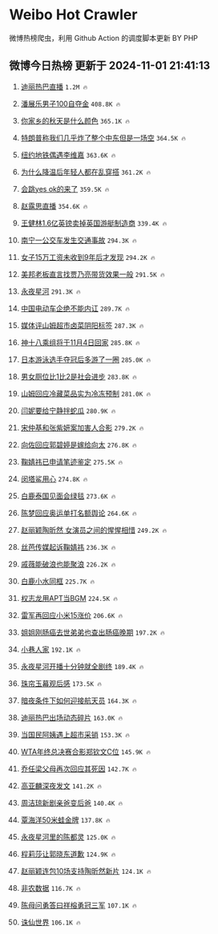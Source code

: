 # Weibo Hot Crawler 



微博热榜爬虫，利用 Github Action 的调度脚本更新 BY PHP 


## 微博今日热榜 更新于 2024-11-01 21:41:13 
1. [迪丽热巴直播](https://s.weibo.com/weibo?q=%E8%BF%AA%E4%B8%BD%E7%83%AD%E5%B7%B4%E7%9B%B4%E6%92%AD&t=31&band_rank=1&Refer=top) `1.2M 🔥` 

1. [潘展乐男子100自夺金](https://s.weibo.com/weibo?q=%23%E6%BD%98%E5%B1%95%E4%B9%90%E7%94%B7%E5%AD%90100%E8%87%AA%E5%A4%BA%E9%87%91%23&t=31&band_rank=2&Refer=top) `408.8K 🔥` 

1. [你家乡的秋天是什么颜色](https://s.weibo.com/weibo?q=%23%E4%BD%A0%E5%AE%B6%E4%B9%A1%E7%9A%84%E7%A7%8B%E5%A4%A9%E6%98%AF%E4%BB%80%E4%B9%88%E9%A2%9C%E8%89%B2%23&t=31&band_rank=3&Refer=top) `365.1K 🔥` 

1. [特朗普称我们几乎炸了整个中东但是一场空](https://s.weibo.com/weibo?q=%23%E7%89%B9%E6%9C%97%E6%99%AE%E7%A7%B0%E6%88%91%E4%BB%AC%E5%87%A0%E4%B9%8E%E7%82%B8%E4%BA%86%E6%95%B4%E4%B8%AA%E4%B8%AD%E4%B8%9C%E4%BD%86%E6%98%AF%E4%B8%80%E5%9C%BA%E7%A9%BA%23&t=31&band_rank=4&Refer=top) `364.5K 🔥` 

1. [纽约地铁偶遇李维嘉](https://s.weibo.com/weibo?q=%23%E7%BA%BD%E7%BA%A6%E5%9C%B0%E9%93%81%E5%81%B6%E9%81%87%E6%9D%8E%E7%BB%B4%E5%98%89%23&t=31&band_rank=5&Refer=top) `363.6K 🔥` 

1. [为什么降温后年轻人都在乱穿搭](https://s.weibo.com/weibo?q=%23%E4%B8%BA%E4%BB%80%E4%B9%88%E9%99%8D%E6%B8%A9%E5%90%8E%E5%B9%B4%E8%BD%BB%E4%BA%BA%E9%83%BD%E5%9C%A8%E4%B9%B1%E7%A9%BF%E6%90%AD%23&t=31&band_rank=6&Refer=top) `361.2K 🔥` 

1. [会跳yes ok的来了](https://s.weibo.com/weibo?q=%E4%BC%9A%E8%B7%B3yes%20ok%E7%9A%84%E6%9D%A5%E4%BA%86&t=31&band_rank=7&Refer=top) `359.5K 🔥` 

1. [赵露思直播](https://s.weibo.com/weibo?q=%E8%B5%B5%E9%9C%B2%E6%80%9D%E7%9B%B4%E6%92%AD&t=31&band_rank=8&Refer=top) `354.6K 🔥` 

1. [王健林1.6亿英镑卖掉英国游艇制造商](https://s.weibo.com/weibo?q=%23%E7%8E%8B%E5%81%A5%E6%9E%971.6%E4%BA%BF%E8%8B%B1%E9%95%91%E5%8D%96%E6%8E%89%E8%8B%B1%E5%9B%BD%E6%B8%B8%E8%89%87%E5%88%B6%E9%80%A0%E5%95%86%23&t=31&band_rank=9&Refer=top) `339.4K 🔥` 

1. [南宁一公交车发生交通事故](https://s.weibo.com/weibo?q=%23%E5%8D%97%E5%AE%81%E4%B8%80%E5%85%AC%E4%BA%A4%E8%BD%A6%E5%8F%91%E7%94%9F%E4%BA%A4%E9%80%9A%E4%BA%8B%E6%95%85%23&t=31&band_rank=10&Refer=top) `294.3K 🔥` 

1. [女子15万工资未收到9年后才发现](https://s.weibo.com/weibo?q=%23%E5%A5%B3%E5%AD%9015%E4%B8%87%E5%B7%A5%E8%B5%84%E6%9C%AA%E6%94%B6%E5%88%B09%E5%B9%B4%E5%90%8E%E6%89%8D%E5%8F%91%E7%8E%B0%23&t=31&band_rank=11&Refer=top) `294.2K 🔥` 

1. [美邦老板直言找贾乃亮带货效果一般](https://s.weibo.com/weibo?q=%23%E7%BE%8E%E9%82%A6%E8%80%81%E6%9D%BF%E7%9B%B4%E8%A8%80%E6%89%BE%E8%B4%BE%E4%B9%83%E4%BA%AE%E5%B8%A6%E8%B4%A7%E6%95%88%E6%9E%9C%E4%B8%80%E8%88%AC%23&t=31&band_rank=12&Refer=top) `291.5K 🔥` 

1. [永夜星河](https://s.weibo.com/weibo?q=%E6%B0%B8%E5%A4%9C%E6%98%9F%E6%B2%B3&t=31&band_rank=13&Refer=top) `291.3K 🔥` 

1. [中国电动车企绝不能内讧](https://s.weibo.com/weibo?q=%23%E4%B8%AD%E5%9B%BD%E7%94%B5%E5%8A%A8%E8%BD%A6%E4%BC%81%E7%BB%9D%E4%B8%8D%E8%83%BD%E5%86%85%E8%AE%A7%23&t=31&band_rank=14&Refer=top) `289.7K 🔥` 

1. [媒体评山姆超市卤菜阴阳标签](https://s.weibo.com/weibo?q=%23%E5%AA%92%E4%BD%93%E8%AF%84%E5%B1%B1%E5%A7%86%E8%B6%85%E5%B8%82%E5%8D%A4%E8%8F%9C%E9%98%B4%E9%98%B3%E6%A0%87%E7%AD%BE%23&t=31&band_rank=15&Refer=top) `287.3K 🔥` 

1. [神十八乘组将于11月4日回家](https://s.weibo.com/weibo?q=%23%E7%A5%9E%E5%8D%81%E5%85%AB%E4%B9%98%E7%BB%84%E5%B0%86%E4%BA%8E11%E6%9C%884%E6%97%A5%E5%9B%9E%E5%AE%B6%23&t=31&band_rank=16&Refer=top) `285.8K 🔥` 

1. [日本游泳选手夺冠后多游了一圈](https://s.weibo.com/weibo?q=%23%E6%97%A5%E6%9C%AC%E6%B8%B8%E6%B3%B3%E9%80%89%E6%89%8B%E5%A4%BA%E5%86%A0%E5%90%8E%E5%A4%9A%E6%B8%B8%E4%BA%86%E4%B8%80%E5%9C%88%23&t=31&band_rank=17&Refer=top) `285.0K 🔥` 

1. [男女厕位比1比2是社会进步](https://s.weibo.com/weibo?q=%23%E7%94%B7%E5%A5%B3%E5%8E%95%E4%BD%8D%E6%AF%941%E6%AF%942%E6%98%AF%E7%A4%BE%E4%BC%9A%E8%BF%9B%E6%AD%A5%23&t=31&band_rank=18&Refer=top) `283.8K 🔥` 

1. [山姆回应冷藏菜品实为冷冻预制](https://s.weibo.com/weibo?q=%23%E5%B1%B1%E5%A7%86%E5%9B%9E%E5%BA%94%E5%86%B7%E8%97%8F%E8%8F%9C%E5%93%81%E5%AE%9E%E4%B8%BA%E5%86%B7%E5%86%BB%E9%A2%84%E5%88%B6%23&t=31&band_rank=19&Refer=top) `281.0K 🔥` 

1. [闫妮要给宁静拌蛇瓜](https://s.weibo.com/weibo?q=%E9%97%AB%E5%A6%AE%E8%A6%81%E7%BB%99%E5%AE%81%E9%9D%99%E6%8B%8C%E8%9B%87%E7%93%9C&t=31&band_rank=20&Refer=top) `280.9K 🔥` 

1. [宋仲基和张紫妍案加害人合影](https://s.weibo.com/weibo?q=%23%E5%AE%8B%E4%BB%B2%E5%9F%BA%E5%92%8C%E5%BC%A0%E7%B4%AB%E5%A6%8D%E6%A1%88%E5%8A%A0%E5%AE%B3%E4%BA%BA%E5%90%88%E5%BD%B1%23&t=31&band_rank=21&Refer=top) `279.2K 🔥` 

1. [向佐回应郭碧婷是嫁给向太](https://s.weibo.com/weibo?q=%23%E5%90%91%E4%BD%90%E5%9B%9E%E5%BA%94%E9%83%AD%E7%A2%A7%E5%A9%B7%E6%98%AF%E5%AB%81%E7%BB%99%E5%90%91%E5%A4%AA%23&t=31&band_rank=22&Refer=top) `276.8K 🔥` 

1. [鞠婧祎已申请笔迹鉴定](https://s.weibo.com/weibo?q=%23%E9%9E%A0%E5%A9%A7%E7%A5%8E%E5%B7%B2%E7%94%B3%E8%AF%B7%E7%AC%94%E8%BF%B9%E9%89%B4%E5%AE%9A%23&t=31&band_rank=23&Refer=top) `275.5K 🔥` 

1. [闵塔鲨用心](https://s.weibo.com/weibo?q=%E9%97%B5%E5%A1%94%E9%B2%A8%E7%94%A8%E5%BF%83&t=31&band_rank=24&Refer=top) `274.8K 🔥` 

1. [白鹿泰国见面会绿毯](https://s.weibo.com/weibo?q=%E7%99%BD%E9%B9%BF%E6%B3%B0%E5%9B%BD%E8%A7%81%E9%9D%A2%E4%BC%9A%E7%BB%BF%E6%AF%AF&t=31&band_rank=25&Refer=top) `273.6K 🔥` 

1. [陈梦回应奥运单打名额舆论](https://s.weibo.com/weibo?q=%23%E9%99%88%E6%A2%A6%E5%9B%9E%E5%BA%94%E5%A5%A5%E8%BF%90%E5%8D%95%E6%89%93%E5%90%8D%E9%A2%9D%E8%88%86%E8%AE%BA%23&t=31&band_rank=26&Refer=top) `264.6K 🔥` 

1. [赵丽颖陶昕然 女演员之间的惺惺相惜](https://s.weibo.com/weibo?q=%E8%B5%B5%E4%B8%BD%E9%A2%96%E9%99%B6%E6%98%95%E7%84%B6%20%E5%A5%B3%E6%BC%94%E5%91%98%E4%B9%8B%E9%97%B4%E7%9A%84%E6%83%BA%E6%83%BA%E7%9B%B8%E6%83%9C&t=31&band_rank=27&Refer=top) `249.2K 🔥` 

1. [丝芭传媒起诉鞠婧祎](https://s.weibo.com/weibo?q=%23%E4%B8%9D%E8%8A%AD%E4%BC%A0%E5%AA%92%E8%B5%B7%E8%AF%89%E9%9E%A0%E5%A9%A7%E7%A5%8E%23&t=31&band_rank=28&Refer=top) `236.3K 🔥` 

1. [戚薇能破浪也能聚浪](https://s.weibo.com/weibo?q=%23%E6%88%9A%E8%96%87%E8%83%BD%E7%A0%B4%E6%B5%AA%E4%B9%9F%E8%83%BD%E8%81%9A%E6%B5%AA%23&t=31&band_rank=29&Refer=top) `226.2K 🔥` 

1. [白鹿小水同框](https://s.weibo.com/weibo?q=%23%E7%99%BD%E9%B9%BF%E5%B0%8F%E6%B0%B4%E5%90%8C%E6%A1%86%23&t=31&band_rank=30&Refer=top) `225.7K 🔥` 

1. [权志龙用APT当BGM](https://s.weibo.com/weibo?q=%23%E6%9D%83%E5%BF%97%E9%BE%99%E7%94%A8APT%E5%BD%93BGM%23&t=31&band_rank=31&Refer=top) `224.5K 🔥` 

1. [雷军再回应小米15涨价](https://s.weibo.com/weibo?q=%23%E9%9B%B7%E5%86%9B%E5%86%8D%E5%9B%9E%E5%BA%94%E5%B0%8F%E7%B1%B315%E6%B6%A8%E4%BB%B7%23&t=31&band_rank=32&Refer=top) `206.6K 🔥` 

1. [姐姐刚肠癌去世弟弟也查出肠癌晚期](https://s.weibo.com/weibo?q=%23%E5%A7%90%E5%A7%90%E5%88%9A%E8%82%A0%E7%99%8C%E5%8E%BB%E4%B8%96%E5%BC%9F%E5%BC%9F%E4%B9%9F%E6%9F%A5%E5%87%BA%E8%82%A0%E7%99%8C%E6%99%9A%E6%9C%9F%23&t=31&band_rank=33&Refer=top) `197.2K 🔥` 

1. [小巷人家](https://s.weibo.com/weibo?q=%E5%B0%8F%E5%B7%B7%E4%BA%BA%E5%AE%B6&t=31&band_rank=34&Refer=top) `192.1K 🔥` 

1. [永夜星河开播十分钟就全剧终](https://s.weibo.com/weibo?q=%E6%B0%B8%E5%A4%9C%E6%98%9F%E6%B2%B3%E5%BC%80%E6%92%AD%E5%8D%81%E5%88%86%E9%92%9F%E5%B0%B1%E5%85%A8%E5%89%A7%E7%BB%88&t=31&band_rank=35&Refer=top) `189.4K 🔥` 

1. [珠帘玉幕观后感](https://s.weibo.com/weibo?q=%E7%8F%A0%E5%B8%98%E7%8E%89%E5%B9%95%E8%A7%82%E5%90%8E%E6%84%9F&t=31&band_rank=36&Refer=top) `173.5K 🔥` 

1. [暗夜条件下如何迎接航天员](https://s.weibo.com/weibo?q=%23%E6%9A%97%E5%A4%9C%E6%9D%A1%E4%BB%B6%E4%B8%8B%E5%A6%82%E4%BD%95%E8%BF%8E%E6%8E%A5%E8%88%AA%E5%A4%A9%E5%91%98%23&t=31&band_rank=37&Refer=top) `164.3K 🔥` 

1. [迪丽热巴出场动态碎片](https://s.weibo.com/weibo?q=%23%E8%BF%AA%E4%B8%BD%E7%83%AD%E5%B7%B4%E5%87%BA%E5%9C%BA%E5%8A%A8%E6%80%81%E7%A2%8E%E7%89%87%23&t=31&band_rank=38&Refer=top) `163.0K 🔥` 

1. [当国民阿姨遇上超市采销](https://s.weibo.com/weibo?q=%23%E5%BD%93%E5%9B%BD%E6%B0%91%E9%98%BF%E5%A7%A8%E9%81%87%E4%B8%8A%E8%B6%85%E5%B8%82%E9%87%87%E9%94%80%23&t=31&band_rank=39&Refer=top) `153.3K 🔥` 

1. [WTA年终总决赛合影郑钦文C位](https://s.weibo.com/weibo?q=%23WTA%E5%B9%B4%E7%BB%88%E6%80%BB%E5%86%B3%E8%B5%9B%E5%90%88%E5%BD%B1%E9%83%91%E9%92%A6%E6%96%87C%E4%BD%8D%23&t=31&band_rank=40&Refer=top) `145.9K 🔥` 

1. [乔任梁父母再次回应其死因](https://s.weibo.com/weibo?q=%23%E4%B9%94%E4%BB%BB%E6%A2%81%E7%88%B6%E6%AF%8D%E5%86%8D%E6%AC%A1%E5%9B%9E%E5%BA%94%E5%85%B6%E6%AD%BB%E5%9B%A0%23&t=31&band_rank=41&Refer=top) `142.7K 🔥` 

1. [高亚麟深夜发文](https://s.weibo.com/weibo?q=%23%E9%AB%98%E4%BA%9A%E9%BA%9F%E6%B7%B1%E5%A4%9C%E5%8F%91%E6%96%87%23&t=31&band_rank=42&Refer=top) `141.2K 🔥` 

1. [周洁琼新剧亲爸变后爸](https://s.weibo.com/weibo?q=%E5%91%A8%E6%B4%81%E7%90%BC%E6%96%B0%E5%89%A7%E4%BA%B2%E7%88%B8%E5%8F%98%E5%90%8E%E7%88%B8&t=31&band_rank=43&Refer=top) `140.4K 🔥` 

1. [覃海洋50米蛙金牌](https://s.weibo.com/weibo?q=%23%E8%A6%83%E6%B5%B7%E6%B4%8B50%E7%B1%B3%E8%9B%99%E9%87%91%E7%89%8C%23&t=31&band_rank=44&Refer=top) `137.8K 🔥` 

1. [永夜星河里的陈都灵](https://s.weibo.com/weibo?q=%E6%B0%B8%E5%A4%9C%E6%98%9F%E6%B2%B3%E9%87%8C%E7%9A%84%E9%99%88%E9%83%BD%E7%81%B5&t=31&band_rank=45&Refer=top) `125.0K 🔥` 

1. [程莉莎让郭晓东道歉](https://s.weibo.com/weibo?q=%23%E7%A8%8B%E8%8E%89%E8%8E%8E%E8%AE%A9%E9%83%AD%E6%99%93%E4%B8%9C%E9%81%93%E6%AD%89%23&t=31&band_rank=46&Refer=top) `124.9K 🔥` 

1. [赵丽颖连包10场支持陶昕然新片](https://s.weibo.com/weibo?q=%23%E8%B5%B5%E4%B8%BD%E9%A2%96%E8%BF%9E%E5%8C%8510%E5%9C%BA%E6%94%AF%E6%8C%81%E9%99%B6%E6%98%95%E7%84%B6%E6%96%B0%E7%89%87%23&t=31&band_rank=47&Refer=top) `124.1K 🔥` 

1. [非农数据](https://s.weibo.com/weibo?q=%E9%9D%9E%E5%86%9C%E6%95%B0%E6%8D%AE&t=31&band_rank=48&Refer=top) `116.7K 🔥` 

1. [陈母问勇答曰祥榕勇冠三军](https://s.weibo.com/weibo?q=%23%E9%99%88%E6%AF%8D%E9%97%AE%E5%8B%87%E7%AD%94%E6%9B%B0%E7%A5%A5%E6%A6%95%E5%8B%87%E5%86%A0%E4%B8%89%E5%86%9B%23&t=31&band_rank=49&Refer=top) `107.1K 🔥` 

1. [诛仙世界](https://s.weibo.com/weibo?q=%E8%AF%9B%E4%BB%99%E4%B8%96%E7%95%8C&t=31&band_rank=50&Refer=top) `106.1K 🔥` 

